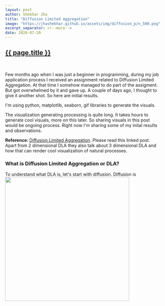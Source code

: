 ```yaml
---
layout: post
author: Shekhar Jha
title: "Diffusion Limited Aggregation"
image: "https://jhashekhar.github.io/assets/img/diffusion_p/n_500.png"
excerpt_separator: <!--more-->
date: 2020-07-20
---
```

<title-head><h2><u>{{ page.title }}</u></h2></title-head>
<br>

<p>Few months ago when I was just a beginner in programming, during my job application process I received an assignment related to Diffusion Limited Aggregation. At that time I somehow managed to do part of the assigment. But got overwhelmed by it and gave up. A couple of days ago, I thought to give it another shot. So here are initial results.</p>

<p>I'm using python, matplotlib, seaborn, gif libraries to generate the visuals.</p>

<p>The visualization generating processing is quite long. It takes hours to generate cool visuals, more on this later. So sharing visuals in this post would be ongoing process. Right now I'm sharing some of my inital results and observations.</p>

<p><b>Reference: </b><a href="http://paulbourke.net/fractals/dla/"> Diffusion Limited Aggregation</a>. Please read this linked post. Apart from 2 dimensional DLA they also talk about 3 dimensional DLA and how that can render cool visualization of natural processes.</p>

<h3> What is Diffusion Limited Aggregation or DLA?</h3>
To understand what DLA is, let's start with diffusion. Diffusion is 




<img src="https://jhashekhar.github.io/assets/img/diffusion_p/n_500.png" width="400px" height="400px" align="center">
